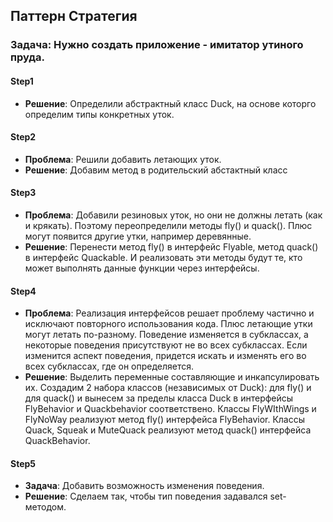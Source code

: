 ## Паттерн Стратегия

### Задача: Нужно создать приложение - имитатор утиного пруда.

#### Step1
- **Решение**: Определили абстрактный класс Duck, на основе которго определим типы конкретных уток.

#### Step2
- **Проблема**: Решили добавить летающих уток.
- **Решение**: Добавим метод в родительский абстактный класс

#### Step3
- **Проблема**: Добавили резиновых уток, но они не должны летать (как и крякать).
Поэтому переопределили методы fly() и quack(). Плюс могут появится другие утки, например деревянные.
- **Решение**: Перенести метод fly() в интерфейс Flyable, метод quack() в интерфейс Quackable.
И реализовать эти методы будут те, кто может выполнять данные функции через интерфейсы.

#### Step4
- **Проблема**: Реализация интерфейсов решает проблему частично и исключают повторного использования кода.
Плюс летающие утки могут летать по-разному.
Поведение изменяется в субклассах, а некоторые поведения присутствуют не во всех субклассах.
Если изменится аспект поведения, придется искать и изменять его во всех субклассах, где он определяется.
- **Решение**: Выделить переменные составляющие и инкапсулировать их.
Создадим 2 набора классов (независимых от Duck): для fly() и для quack() и вынесем за пределы класса Duck в интерфейсы FlyBehavior и Quackbehavior соответствено.
Классы FlyWIthWings и FlyNoWay реализуют метод fly() интерфейса FlyBehavior.
Классы Quack, Squeak и MuteQuack реализуют метод quack() интерфейса QuackBehavior.

#### Step5
- **Задача**: Добавить возможность изменения поведения.
- **Решение**: Сделаем так, чтобы тип поведения задавался set-методом.